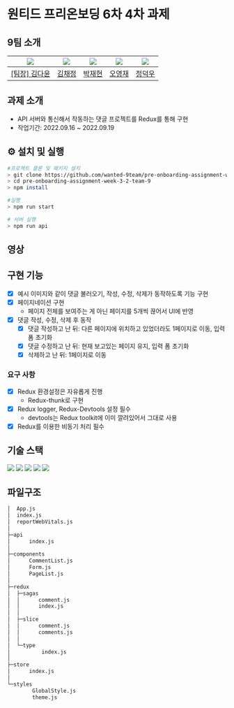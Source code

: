# 원티드 프리온보딩 6차 4차 과제

## 9팀 소개

| <img src="https://avatars.githubusercontent.com/u/92010078?v=4"/> | <img src="https://avatars.githubusercontent.com/u/92101831?v=4"/> | <img src="https://avatars.githubusercontent.com/u/69101321?v=4"/> | <img src="https://avatars.githubusercontent.com/u/85508157?v=4"/> | <img src="https://avatars.githubusercontent.com/u/97271725?v=4"> |
| ----------------------------------------------------------------- | ----------------------------------------------------------------- | ----------------------------------------------------------------- | ----------------------------------------------------------------- | ---------------------------------------------------------------- |
| <a href="https://github.com/many-yun">[팀장] 김다윤</a>           | <a href="https://github.com/blcklamb">김채정</a>                  | <a href="https://github.com/jaehyeon74">박재현</a>                | <a href="https://github.com/sacultang">오영재</a>                 | <a href="https://github.com/jungdeokwoo">정덕우</a>              |

## 과제 소개

- API 서버와 통신해서 작동하는 댓글 프로젝트를 Redux를 통해 구현
- 작업기간: 2022.09.16 ~ 2022.09.19

## ⚙️ 설치 및 실행

```bash
#프로젝트 클론 및 패키지 설치
> git clone https://github.com/wanted-9team/pre-onboarding-assignment-week-3-2-team-9.git
> cd pre-onboarding-assignment-week-3-2-team-9
> npm install

#실행
> npm run start

# 서버 실행
> npm run api
```

## 영상

## 구현 기능

- [x] 예시 이미지와 같이 댓글 불러오기, 작성, 수정, 삭제가 동작하도록 기능 구현
- [x] 페이지네이션 구현
  - 페이지 전체를 보여주는 게 아닌 페이지를 5개씩 끊어서 UI에 반영
- [x] 댓글 작성, 수정, 삭제 후 동작
  - [x] 댓글 작성하고 난 뒤: 다른 페이지에 위치하고 있었더라도 1페이지로 이동, 입력 폼 초기화
  - [x] 댓글 수정하고 난 뒤: 현재 보고있는 페이지 유지, 입력 폼 초기화
  - [x] 삭제하고 난 뒤: 1페이지로 이동

### 요구 사항

- [x] Redux 환경설정은 자유롭게 진행
  - Redux-thunk로 구현
- [x] Redux logger, Redux-Devtools 설정 필수
  - devtools는 Redux toolkit에 이미 깔려있어서 그대로 사용
- [x] Redux를 이용한 비동기 처리 필수

## 기술 스택

<div>
<img src="https://img.shields.io/badge/React-61DAFB?style=for-the-badge&logo=react&logoColor=white"/>
<img src="https://img.shields.io/badge/Redux-764ABC?style=for-the-badge&logo=redux&logoColor=white"/>
<img src="https://img.shields.io/badge/Redux saga-999999?style=for-the-badge&logo=reduxsaga&logoColor=white"/>
<img src="https://img.shields.io/badge/JavaScript-F7DF1E?style=for-the-badge&logo=javascript&logoColor=white"/>
<img src="https://img.shields.io/badge/styled components-DB7093?style=for-the-badge&logo=styledcomponents&logoColor=white"/>
</div>

## 파일구조

```bash
│  App.js
│  index.js
│  reportWebVitals.js
│
├─api
│      index.js
│
├─components
│      CommentList.js
│      Form.js
│      PageList.js
│
├─redux
│  ├─sagas
│  │      comment.js
│  │      index.js
│  │
│  ├─slice
│  │      comment.js
│  │      comments.js
│  │
│  └─type
│          index.js
│
├─store
│      index.js
│
└─styles
        GlobalStyle.js
        theme.js
```

